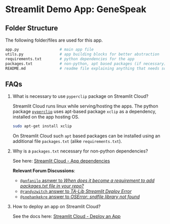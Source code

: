 # Streamlit Demo App: GeneSpeak

## Folder Structure

The following folder/files are used for this app.

```sh
app.py                  # main app file
utils.py                # app building blocks for better abstraction
requirements.txt        # python dependencies for the app
packages.txt            # non-python, apt based packages (if necessary)
README.md               # readme file explaining anything that needs some documentation
```

## FAQs

1. What is necessary to use `pyperclip` package on Streamlit Cloud?

   Streamlit Cloud runs linux while serving/hosting the apps. The python
   package [`pyperclip`](https://pypi.org/project/pyperclip/) uses
   apt-based package `xclip` as a dependency, installed on the app hosting
   OS.

   ```sh
   sudo apt-get install xclip
   ```

   On Streamlit Cloud such `apt` based packages can be installed using an
   additional file `packages.txt` (alike `requirements.txt`).

1. Why is a `packages.txt` necessary for non-python dependencies?

   See here: [Streamlit Cloud - App dependencies][#stcloud-app-deps]

   [#stcloud-app-deps]: https://docs.streamlit.io/streamlit-cloud/get-started/deploy-an-app/app-dependencies

   **Relevant Forum Discussions**:

   - [`@anfanilo` asnwer to *​When does it become a requirement to add packages.txt file in your repo?*](https://discuss.streamlit.io/t/when-does-it-become-a-requirement-to-add-packages-txt-file-in-your-repo/12711/2?u=sugatoray)
   - [`@randyzwitch` answer to *TA-Lib Streamlit Deploy Error*](https://discuss.streamlit.io/t/ta-lib-streamlit-deploy-error/7643/4?u=sugatoray)
   - [`@snehankekre` answer to *OSError: sndfile library not found*](https://discuss.streamlit.io/t/oserror-sndfile-library-not-found/12473/14?u=sugatoray)

1. How to deploy an app on Streamlit Cloud?

   See the docs here: [Streamlit Cloud - Deploy an App][#stcloud-app-deploy]

   [#stcloud-app-deploy]: https://docs.streamlit.io/streamlit-cloud/get-started/deploy-an-app#apt-get-dependencies
